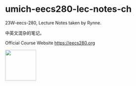 # umich-eecs280-lec-notes-ch

23W-eecs-280, Lecture Notes taken by Rynne.

中英文混杂的笔记。

Official Course Website https://eecs280.org

<img src="https://girlsencoded.eecs.umich.edu/discoverCS/images/CSElogo.png" height = 100>
